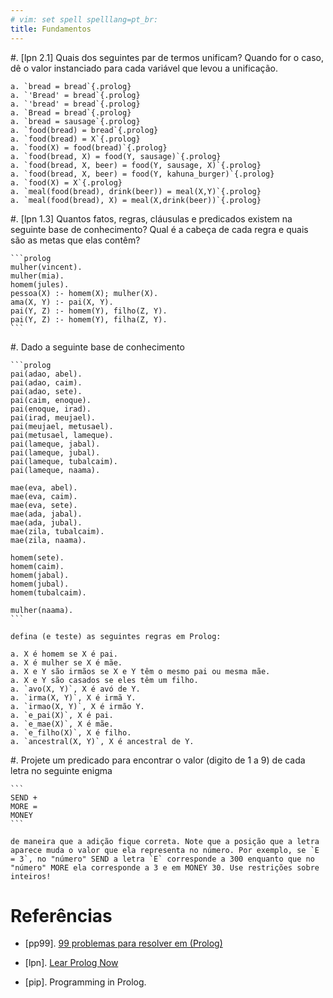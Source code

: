 ```yaml
---
# vim: set spell spelllang=pt_br:
title: Fundamentos
---
```


#.  [lpn 2.1] Quais dos seguintes par de termos unificam? Quando for o caso, dê o valor instanciado para cada variável que levou a unificação.

    a. `bread = bread`{.prolog}
    a. `'Bread' = bread`{.prolog}
    a. `'bread' = bread`{.prolog}
    a. `Bread = bread`{.prolog}
    a. `bread = sausage`{.prolog}
    a. `food(bread) = bread`{.prolog}
    a. `food(bread) = X`{.prolog}
    a. `food(X) = food(bread)`{.prolog}
    a. `food(bread, X) = food(Y, sausage)`{.prolog}
    a. `food(bread, X, beer) = food(Y, sausage, X)`{.prolog}
    a. `food(bread, X, beer) = food(Y, kahuna_burger)`{.prolog}
    a. `food(X) = X`{.prolog}
    a. `meal(food(bread), drink(beer)) = meal(X,Y)`{.prolog}
    a. `meal(food(bread), X) = meal(X,drink(beer))`{.prolog}

#.  [lpn 1.3] Quantos fatos, regras, cláusulas e predicados existem na seguinte base de conhecimento? Qual é a cabeça de cada regra e quais são as metas que elas contêm?

    ```prolog
    mulher(vincent).
    mulher(mia).
    homem(jules).
    pessoa(X) :- homem(X); mulher(X).
    ama(X, Y) :- pai(X, Y).
    pai(Y, Z) :- homem(Y), filho(Z, Y).
    pai(Y, Z) :- homem(Y), filha(Z, Y).
    ```

#.  Dado a seguinte base de conhecimento

    ```prolog
    pai(adao, abel).
    pai(adao, caim).
    pai(adao, sete).
    pai(caim, enoque).
    pai(enoque, irad).
    pai(irad, meujael).
    pai(meujael, metusael).
    pai(metusael, lameque).
    pai(lameque, jabal).
    pai(lameque, jubal).
    pai(lameque, tubalcaim).
    pai(lameque, naama).

    mae(eva, abel).
    mae(eva, caim).
    mae(eva, sete).
    mae(ada, jabal).
    mae(ada, jubal).
    mae(zila, tubalcaim).
    mae(zila, naama).

    homem(sete).
    homem(caim).
    homem(jabal).
    homem(jubal).
    homem(tubalcaim).

    mulher(naama).
    ```

    defina (e teste) as seguintes regras em Prolog:

    a. X é homem se X é pai.
    a. X é mulher se X é mãe.
    a. X e Y são irmãos se X e Y têm o mesmo pai ou mesma mãe.
    a. X e Y são casados se eles têm um filho.
    a. `avo(X, Y)`, X é avó de Y.
    a. `irma(X, Y)`, X é irmã Y.
    a. `irmao(X, Y)`, X é irmão Y.
    a. `e_pai(X)`, X é pai.
    a. `e_mae(X)`, X é mãe.
    a. `e_filho(X)`, X é filho.
    a. `ancestral(X, Y)`, X é ancestral de Y.

#. Projete um predicado para encontrar o valor (digito de 1 a 9) de cada letra no seguinte enigma

    ```
    SEND +
    MORE =
    MONEY
    ```

    de maneira que a adição fique correta. Note que a posição que a letra aparece muda o valor que ela representa no número. Por exemplo, se `E = 3`, no "número" SEND a letra `E` corresponde a 300 enquanto que no "número" MORE ela corresponde a 3 e em MONEY 30. Use restrições sobre inteiros!

<!--
#.  Defina um predicado `triangulo(A, B, C, T)` que é verdadeiro se `A`, `B`
    e `C` formam um triângulo do tipo `T`, onde `T` pode ser `equilatero`
    (todos os lados iguais), `isosceles` (pelo menos dois lados iguais) ou
    `equilatero` (todos os lados diferentes). Exemplo

    ```prolog
    ?- triangulo(3, 3, 3, T).
    T = equilatero.

    ?- triangulo(2, 3, 3, isosceles).
    true.

    ?- triangulo(2, 3, 3, escaleno).
    false.
    ```

#.  Defina um predicado `area(F, A)` que é verdadeiro se a área da figura `F`
    é `A`. Considere que `F` deve ser uma estrutura que representa uma figura.
    Exemplo

    ```prolog
    ?- area(circulo(2), A).
    A = 12.56.

    ?- area(quadrado(4), A).
    A = 16.

    ?- area(retangulo(3, 4), 12).
    true.
    ```

#.  Defina uma predicado `soma_quadrado_maiores(A, B, C, S)` que é verdadeiro
    se `S` é a soma dos quadrados dos dois maiores números entre `A`, `B`
    e `C`. Exemplo

    ```prolog
    ?- soma_quadrado_maiores(3, 4, 5, S).
    S = 41.
    ```

#.  [pp99 2.01] Defina um predicado `primo(X)` que é verdadeiro se `X` é um
    número primo. Exemplo

    ```prolog
    ?- primo(7).
    true.

    ?- primo(4).
    false.
    ```

#.  Defina um predicado `quantidade_primos(I, F, Q)` que é verdadeiro se `Q`
    é a quantidade de números primos entre `I` e `F`.

    ```prolog
    ?- quantidade_primos(2, 10, Q).
    Q = 4.
    ```

#.  Defina um predicado `perfeito(X)` que é verdadeiro se `X` é um número
    perfeito. Um número é perfeito se a soma dos seu divisores próprios é igual
    a ela. Por exemplo, o número 6 é perfeito, pois 6 = 1 + 2 + 3. O número 28
    também é perfeito, pois 28 = 1 + 2 + 4 + 7 + 14.

    ```prolog
    ?- perfeito(6).
    true.

    ?- perfeito(9).
    false.
    ```'
-->


# Referências

-   [pp99]. [99 problemas para resolver em (Prolog)](https://sites.google.com/site/prologsite/prolog-problems)

-   [lpn]. [Lear Prolog Now](http://www.learnprolognow.org/lpnpage.php?pagetype=html&pageid=lpn-html)

-   [pip]. Programming in Prolog.
